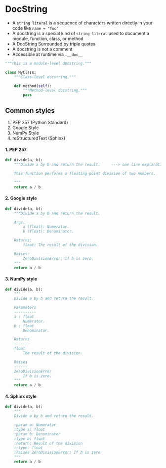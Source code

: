
# DocString

+ A `string literal` is a sequence of characters written directly in your code like `name = "foo"`
+ A docstring is a special kind of `string literal` used to document a module, function, class, or method
+ A DocString Surrounded by triple quotes
+ A docstring is not a comment
+ Accessible at runtime via `.__doc__`

```py
"""This is a module-level docstring."""

class MyClass:
    """Class-level docstring."""

    def method(self):
        """Method-level docstring."""
        pass
```


## Common styles

1. PEP 257 (Python Standard)
2. Google Style
3. NumPy Style
4. reStructuredText (Sphinx)


#### 1. PEP 257

```py
def divide(a, b):
    """Divide a by b and return the result.     ---> one line explanation

    This function performs a floating-point division of two numbers.    ---> longer explanation

    """
    return a / b
```


#### 2. Google style
```py
def divide(a, b):
    """Divide a by b and return the result.

    Args:
        a (float): Numerator.
        b (float): Denominator.

    Returns:
        float: The result of the division.

    Raises:
        ZeroDivisionError: If b is zero.
    """
    return a / b
```

#### 3. NumPy style

```py
def divide(a, b):
    """
    Divide a by b and return the result.

    Parameters
    ----------
    a : float
        Numerator.
    b : float
        Denominator.

    Returns
    -------
    float
        The result of the division.

    Raises
    ------
    ZeroDivisionError
        If b is zero.
    """
    return a / b
```


#### 4. Sphinx style

```py
def divide(a, b):
    """
    Divide a by b and return the result.

    :param a: Numerator
    :type a: float
    :param b: Denominator
    :type b: float
    :return: Result of the division
    :rtype: float
    :raises ZeroDivisionError: If b is zero
    """
    return a / b
```



























